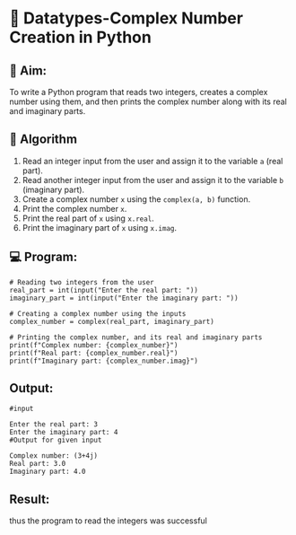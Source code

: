 # 🧮 Datatypes-Complex Number Creation in Python

## 🎯 Aim:
To write a Python program that reads two integers, creates a complex number using them, and then prints the complex number along with its real and imaginary parts.

## 🧠 Algorithm
1. Read an integer input from the user and assign it to the variable `a` (real part).
2. Read another integer input from the user and assign it to the variable `b` (imaginary part).
3. Create a complex number `x` using the `complex(a, b)` function.
4. Print the complex number `x`.
5. Print the real part of `x` using `x.real`.
6. Print the imaginary part of `x` using `x.imag`.

## 💻 Program:
```
# Reading two integers from the user
real_part = int(input("Enter the real part: "))
imaginary_part = int(input("Enter the imaginary part: "))

# Creating a complex number using the inputs
complex_number = complex(real_part, imaginary_part)

# Printing the complex number, and its real and imaginary parts
print(f"Complex number: {complex_number}")
print(f"Real part: {complex_number.real}")
print(f"Imaginary part: {complex_number.imag}")
```
## Output:
```
#input

Enter the real part: 3
Enter the imaginary part: 4
#Output for given input

Complex number: (3+4j)
Real part: 3.0
Imaginary part: 4.0
```
## Result:
thus the program to read the integers was successful
